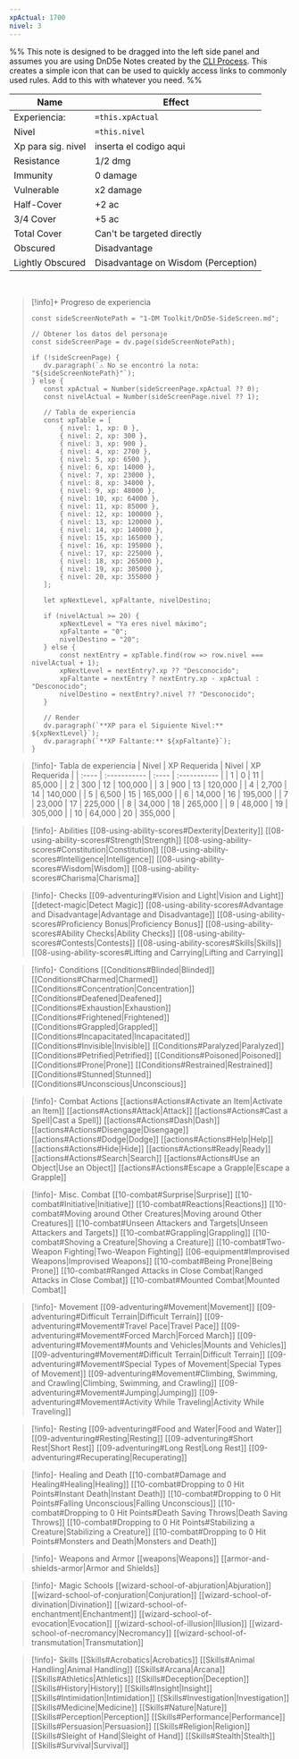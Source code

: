 ```yaml
---
xpActual: 1700
nivel: 3
---
```



%% This note is designed to be dragged into the left side panel and assumes you are using DnD5e Notes created by the [CLI Process](https://obsidianttrpgtutorials.com/Obsidian+TTRPG+Tutorials/Plugin+Tutorials/TTRPG-Convert-CLI/TTRPG-Convert-CLI+5e). This creates a simple icon that can be used to quickly access links to commonly used rules. Add to this with whatever you need. %%

| Name             | Effect                              |  
| ---------------- | ----------------------------------- | 
| Experiencia:     | `=this.xpActual`                    | 
| Nivel            | `=this.nivel`                       |
| Xp para sig. nivel| inserta el codigo aqui                       |
| Resistance       | 1/2 dmg                             | 
| Immunity         | 0 damage                            | 
| Vulnerable       | x2 damage                           |
| Half-Cover       | +2 ac                               |
| 3/4 Cover        | +5 ac                               | 
| Total Cover      | Can't be targeted directly          |
| Obscured         | Disadvantage                        |
| Lightly Obscured | Disadvantage on Wisdom (Perception) |

<br>

>[!info]+ Progreso de experiencia
>```dataviewjs
>const sideScreenNotePath = "1-DM Toolkit/DnD5e-SideScreen.md";
>
>// Obtener los datos del personaje
>const sideScreenPage = dv.page(sideScreenNotePath);
>
>if (!sideScreenPage) {
>    dv.paragraph(`⚠️ No se encontró la nota: "${sideScreenNotePath}"`);
>} else {
>    const xpActual = Number(sideScreenPage.xpActual ?? 0);
>    const nivelActual = Number(sideScreenPage.nivel ?? 1);
>
>    // Tabla de experiencia
>    const xpTable = [
>        { nivel: 1, xp: 0 },
>        { nivel: 2, xp: 300 },
>        { nivel: 3, xp: 900 },
>        { nivel: 4, xp: 2700 },
>        { nivel: 5, xp: 6500 },
>        { nivel: 6, xp: 14000 },
>        { nivel: 7, xp: 23000 },
>        { nivel: 8, xp: 34000 },
>        { nivel: 9, xp: 48000 },
>        { nivel: 10, xp: 64000 },
>        { nivel: 11, xp: 85000 },
>        { nivel: 12, xp: 100000 },
>        { nivel: 13, xp: 120000 },
>        { nivel: 14, xp: 140000 },
>        { nivel: 15, xp: 165000 },
>        { nivel: 16, xp: 195000 },
>        { nivel: 17, xp: 225000 },
>        { nivel: 18, xp: 265000 },
>        { nivel: 19, xp: 305000 },
>        { nivel: 20, xp: 355000 }
>    ];
>
>    let xpNextLevel, xpFaltante, nivelDestino;
>
>    if (nivelActual >= 20) {
>        xpNextLevel = "Ya eres nivel máximo";
>        xpFaltante = "0";
>        nivelDestino = "20";
>    } else {
>        const nextEntry = xpTable.find(row => row.nivel === nivelActual + 1);
>        xpNextLevel = nextEntry?.xp ?? "Desconocido";
>        xpFaltante = nextEntry ? nextEntry.xp - xpActual : "Desconocido";
>        nivelDestino = nextEntry?.nivel ?? "Desconocido";
>    }
>
>    // Render
>    dv.paragraph(`**XP para el Siguiente Nivel:** ${xpNextLevel}`);
>    dv.paragraph(`**XP Faltante:** ${xpFaltante}`);
>}
>```


> [!info]- Tabla de experiencia
| Nivel | XP Requerida | Nivel | XP Requerida |
| :---- | :----------- | :---- | :----------- |
| 1     | 0            | 11    | 85,000       |
| 2     | 300          | 12    | 100,000      |
| 3     | 900          | 13    | 120,000      |
| 4     | 2,700        | 14    | 140,000      |
| 5     | 6,500        | 15    | 165,000      |
| 6     | 14,000       | 16    | 195,000      |
| 7     | 23,000       | 17    | 225,000      |
| 8     | 34,000       | 18    | 265,000      |
| 9     | 48,000       | 19    | 305,000      |
| 10    | 64,000       | 20    | 355,000      |

> [!info]- Abilities
> [[08-using-ability-scores#Dexterity|Dexterity]]
> [[08-using-ability-scores#Strength|Strength]]
> [[08-using-ability-scores#Constitution|Constitution]]
> [[08-using-ability-scores#Intelligence|Intelligence]]
> [[08-using-ability-scores#Wisdom|Wisdom]]
> [[08-using-ability-scores#Charisma|Charisma]]

> [!info]- Checks
> [[09-adventuring#Vision and Light|Vision and Light]]
> [[detect-magic|Detect Magic]]
> [[08-using-ability-scores#Advantage and Disadvantage|Advantage and Disadvantage]]
> [[08-using-ability-scores#Proficiency Bonus|Proficiency Bonus]]
> [[08-using-ability-scores#Ability Checks|Ability Checks]]
> [[08-using-ability-scores#Contests|Contests]]
> [[08-using-ability-scores#Skills|Skills]]
> [[08-using-ability-scores#Lifting and Carrying|Lifting and Carrying]]

> [!info]- Conditions
> [[Conditions#Blinded|Blinded]]
> [[Conditions#Charmed|Charmed]]
> [[Conditions#Concentration|Concentration]]
> [[Conditions#Deafened|Deafened]]
> [[Conditions#Exhaustion|Exhaustion]]
> [[Conditions#Frightened|Frightened]]
> [[Conditions#Grappled|Grappled]]
> [[Conditions#Incapacitated|Incapacitated]]
> [[Conditions#Invisible|Invisible]]
> [[Conditions#Paralyzed|Paralyzed]]
> [[Conditions#Petrified|Petrified]]
> [[Conditions#Poisoned|Poisoned]]
> [[Conditions#Prone|Prone]]
> [[Conditions#Restrained|Restrained]]
> [[Conditions#Stunned|Stunned]]
> [[Conditions#Unconscious|Unconscious]]

> [!info]- Combat Actions
> [[actions#Actions#Activate an Item|Activate an Item]]
> [[actions#Actions#Attack|Attack]]
> [[actions#Actions#Cast a Spell|Cast a Spell]]
> [[actions#Actions#Dash|Dash]]
> [[actions#Actions#Disengage|Disengage]]
> [[actions#Actions#Dodge|Dodge]]
> [[actions#Actions#Help|Help]]
> [[actions#Actions#Hide|Hide]]
> [[actions#Actions#Ready|Ready]]
> [[actions#Actions#Search|Search]]
> [[actions#Actions#Use an Object|Use an Object]]
> [[actions#Actions#Escape a Grapple|Escape a Grapple]]

> [!info]- Misc. Combat
> [[10-combat#Surprise|Surprise]]
> [[10-combat#Initiative|Initiative]]
> [[10-combat#Reactions|Reactions]]
> [[10-combat#Moving around Other Creatures|Moving around Other Creatures]]
> [[10-combat#Unseen Attackers and Targets|Unseen Attackers and Targets]]
> [[10-combat#Grappling|Grappling]]
> [[10-combat#Shoving a Creature|Shoving a Creature]]
> [[10-combat#Two-Weapon Fighting|Two-Weapon Fighting]]
> [[06-equipment#Improvised Weapons|Improvised Weapons]]
> [[10-combat#Being Prone|Being Prone]]
> [[10-combat#Ranged Attacks in Close Combat|Ranged Attacks in Close Combat]]
> [[10-combat#Mounted Combat|Mounted Combat]]

> [!info]- Movement
> [[09-adventuring#Movement|Movement]]
> [[09-adventuring#Difficult Terrain|Difficult Terrain]]
> [[09-adventuring#Movement#Travel Pace|Travel Pace]]
> [[09-adventuring#Movement#Forced March|Forced March]]
> [[09-adventuring#Movement#Mounts and Vehicles|Mounts and Vehicles]]
> [[09-adventuring#Movement#Difficult Terrain|Difficult Terrain]]
> [[09-adventuring#Movement#Special Types of Movement|Special Types of Movement]]
> [[09-adventuring#Movement#Climbing, Swimming, and Crawling|Climbing, Swimming, and Crawling]]
> [[09-adventuring#Movement#Jumping|Jumping]]
> [[09-adventuring#Movement#Activity While Traveling|Activity While Traveling]]

> [!info]- Resting
> [[09-adventuring#Food and Water|Food and Water]]
> [[09-adventuring#Resting|Resting]]
> [[09-adventuring#Short Rest|Short Rest]]
> [[09-adventuring#Long Rest|Long Rest]]
> [[09-adventuring#Recuperating|Recuperating]]

> [!info]- Healing and Death
> [[10-combat#Damage and Healing#Healing|Healing]]
> [[10-combat#Dropping to 0 Hit Points#Instant Death|Instant Death]]
> [[10-combat#Dropping to 0 Hit Points#Falling Unconscious|Falling Unconscious]]
> [[10-combat#Dropping to 0 Hit Points#Death Saving Throws|Death Saving Throws]]
> [[10-combat#Dropping to 0 Hit Points#Stabilizing a Creature|Stabilizing a Creature]]
> [[10-combat#Dropping to 0 Hit Points#Monsters and Death|Monsters and Death]]

> [!info]- Weapons and Armor
> [[weapons|Weapons]]
> [[armor-and-shields-armor|Armor and Shields]]

> [!info]- Magic Schools
> [[wizard-school-of-abjuration|Abjuration]]
> [[wizard-school-of-conjuration|Conjuration]]
> [[wizard-school-of-divination|Divination]]
> [[wizard-school-of-enchantment|Enchantment]]
> [[wizard-school-of-evocation|Evocation]]
> [[wizard-school-of-illusion|Illusion]]
> [[wizard-school-of-necromancy|Necromancy]]
> [[wizard-school-of-transmutation|Transmutation]]

> [!info]- Skills
> [[Skills#Acrobatics|Acrobatics]]
> [[Skills#Animal Handling|Animal Handling]]
> [[Skills#Arcana|Arcana]]
> [[Skills#Athletics|Athletics]]
> [[Skills#Deception|Deception]]
> [[Skills#History|History]]
> [[Skills#Insight|Insight]]
> [[Skills#Intimidation|Intimidation]]
> [[Skills#Investigation|Investigation]]
> [[Skills#Medicine|Medicine]]
> [[Skills#Nature|Nature]]
> [[Skills#Perception|Perception]]
> [[Skills#Performance|Performance]]
> [[Skills#Persuasion|Persuasion]]
> [[Skills#Religion|Religion]]
> [[Skills#Sleight of Hand|Sleight of Hand]]
> [[Skills#Stealth|Stealth]]
> [[Skills#Survival|Survival]]
